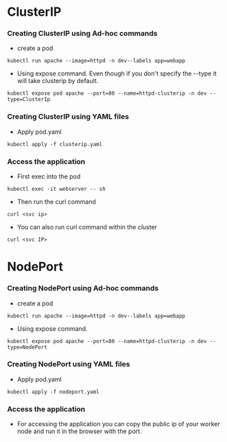 # ClusterIP

### Creating ClusterIP using Ad-hoc commands

- create a pod
```
kubectl run apache --image=httpd -n dev--labels app=webapp 
```
- Using expose command. Even though if you don't specify the --type it will take clusterip by default. 
```  
kubectl expose pod apache --port=80 --name=httpd-clusterip -n dev --type=ClusterIp
```

### Creating ClusterIP using YAML files

- Apply pod.yaml

```
kubectl apply -f clusterip.yaml
```

### Access the application

- First exec into the pod

```
kubectl exec -it webserver -- sh
```
- Then run the curl command

```
curl <svc ip>
```
- You can also run curl command within the cluster
```
curl <svc IP>
```

# NodePort

### Creating NodePort using Ad-hoc commands

- create a pod
```
kubectl run apache --image=httpd -n dev--labels app=webapp 
```
- Using expose command.
```  
kubectl expose pod apache --port=80 --name=httpd-clusterip -n dev --type=NodePort
```

### Creating NodePort using YAML files

- Apply pod.yaml

```
kubectl apply -f nodeport.yaml
```

### Access the application

- For accessing the application you can copy the public ip of your worker node and run it in the browser with the port.
